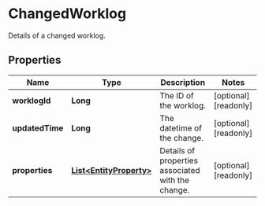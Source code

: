 

# ChangedWorklog

Details of a changed worklog.
## Properties

Name | Type | Description | Notes
------------ | ------------- | ------------- | -------------
**worklogId** | **Long** | The ID of the worklog. |  [optional] [readonly]
**updatedTime** | **Long** | The datetime of the change. |  [optional] [readonly]
**properties** | [**List&lt;EntityProperty&gt;**](EntityProperty.md) | Details of properties associated with the change. |  [optional] [readonly]



